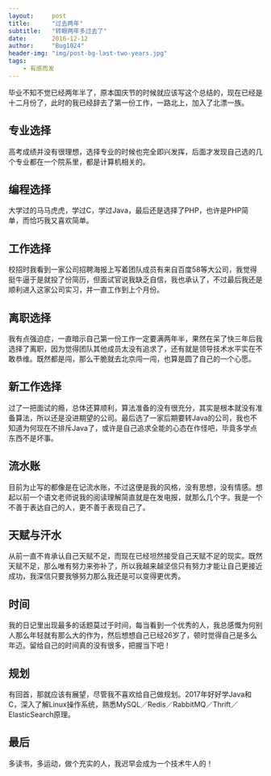 ```yaml
---
layout:     post
title:      "过去两年"
subtitle:   "转眼两年多过去了"
date:       2016-12-12
author:     "Bug1024"
header-img: "img/post-bg-last-two-years.jpg"
tags:
    - 有感而发
---
```


毕业不知不觉已经两年半了，原本国庆节的时候就应该写这个总结的，现在已经是十二月份了，此时的我已经辞去了第一份工作，一路北上，加入了北漂一族。

## 专业选择
高考成绩并没有很理想，选择专业的时候也完全即兴发挥，后面才发现自己选的几个专业都在一个院系里，都是计算机相关的。

## 编程选择
大学过的马马虎虎，学过C，学过Java，最后还是选择了PHP，也许是PHP简单，而恰巧我又喜欢简单。

## 工作选择
校招时我看到一家公司招聘海报上写着团队成员有来自百度58等大公司，我觉得挺牛逼于是就投了份简历，但面试官说我缺乏自信，我也承认了，不过最后我还是顺利进入这家公司实习，并一直工作到上个月份。

## 离职选择
我有点强迫症，一直暗示自己第一份工作一定要满两年半，果然在呆了快三年后我选择了离职，因为觉得团队其他成员太没有追求了，还有就是领导技术水平实在不敢恭维。既然都是闯，那么干脆就去北京闯一闯，也算是圆了自己的一个心愿。

## 新工作选择
过了一把面试的瘾，总体还算顺利，算法准备的没有很充分，其实是根本就没有准备算法，所以还是没进期望的公司。最后选了一家后期要转Java的公司，我也不知道为何现在不排斥Java了，或许是自己追求全能的心态在作怪吧，毕竟多学点东西不是坏事。

## 流水账
目前为止写的都像是在记流水账，不过这便是我的风格，没有思想，没有情感。想起以前一个语文老师说我的阅读理解简直就是在发电报，就那么几个字。我是一个不善于表达自己的人，更不善于表现自己了。

## 天赋与汗水
从前一直不肯承认自己天赋不足，而现在已经坦然接受自己天赋不足的现实。既然天赋不足，那么唯有努力来弥补了，所以我越来越坚信只有努力才能让自己更接近成功，我深信只要我够努力那么我还是可以变得更优秀。

## 时间
我的日记里出现最多的话题莫过于时间，每当看到一个优秀的人，我总感慨为何别人那么年轻就有那么大的作为，然后想想自己已经26岁了，顿时觉得自己是多么年迈。留给自己的时间真的没有很多，把握当下吧！

## 规划
有回首，那就应该有展望，尽管我不喜欢给自己做规划。2017年好好学Java和C，深入了解Linux操作系统，熟悉MySQL／Redis／RabbitMQ／Thrift／ElasticSearch原理。

## 最后
多读书，多运动，做个充实的人，我迟早会成为一个技术牛人的！
